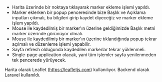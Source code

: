 
- Harita üzerinde bir noktaya tıklayarak marker ekleme işlemi yapıldı.
- Marker eklerken bir popup penceresinde bize Başlık ve Açıklama inputları çıkmalı, bu bilgileri girip kaydet diyeceğiz ve marker ekleme işlem yapıldı.
- Mouse ile kaydedilmiş bir marker'ın üzerine geldiğimizde Başlık metni marker üzerinde görünüyor olmalı.
- Mouse ile kaydedilmiş bir marker'ın üzerine tıklandığında popup tekrar açılmalı ve düzenleme işlemi yapabilir.
- Sayfa refresh olduğunda kaydedilen markerlar tekrar yüklenmeli. 
- Single-page application olacak, yani tüm işlemler sayfa yenilenmeden tek pencerede yürüyecek.

Harita olarak Leaflet (https://leafletjs.com) kullanılıyor.
Backend olarak Laravel kullanıldı.
